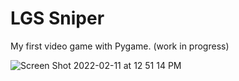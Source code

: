 # LGS Sniper

My first video game with Pygame. (work in progress)

![Screen Shot 2022-02-11 at 12 51 14 PM](https://user-images.githubusercontent.com/19269287/153696230-0fd6eb8a-b5df-4c3e-80fe-dd9ff219d1e8.png)
